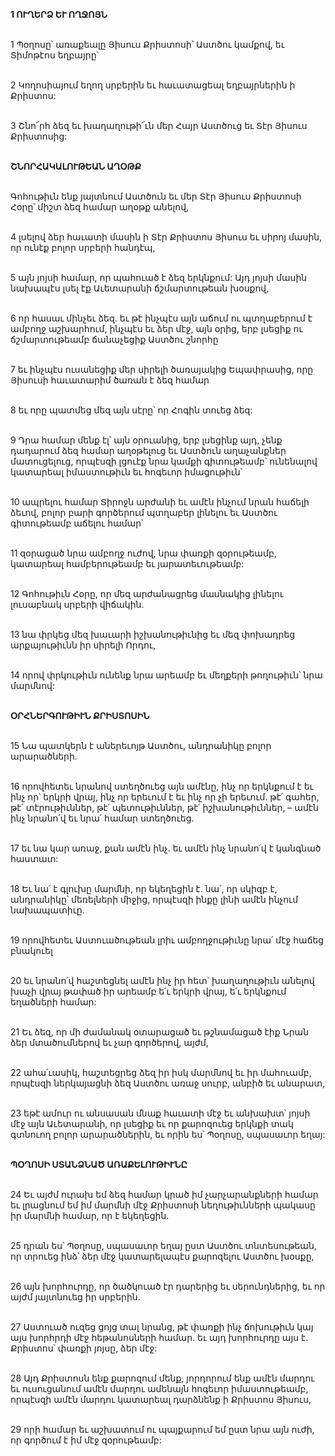 **1 ՈՒՂԵՐՁ ԵՒ ՈՂՋՈՅՆ**

\
1 Պօղոսը՝ առաքեալը Յիսուս Քրիստոսի՝ Աստծու կամքով, եւ Տիմոթէոս եղբայրը՝

\
2 Կողոսիայում եղող սրբերին եւ հաւատացեալ եղբայրներին ի Քրիստոս:

\
3 Շնո՜րհ ձեզ եւ խաղաղութի՜ւն մեր Հայր Աստծուց եւ Տէր Յիսուս Քրիստոսից:

\
**ՇՆՈՐՀԱԿԱԼՈՒԹԵԱՆ ԱՂՕԹՔ**

\
Գոհութիւն ենք յայտնում Աստծուն եւ մեր Տէր Յիսուս Քրիստոսի Հօրը՝ միշտ ձեզ համար աղօթք անելով,

\
4 լսելով ձեր հաւատի մասին ի Տէր Քրիստոս Յիսուս եւ սիրոյ մասին, որ ունէք բոլոր սրբերի հանդէպ,

\
5 այն յոյսի համար, որ պահուած է ձեզ երկնքում: Այդ յոյսի մասին նախապէս լսել էք Աւետարանի ճշմարտութեան խօսքով,

\
6 որ հասաւ մինչեւ ձեզ. եւ թէ ինչպէս այն աճում ու պտղաբերում է ամբողջ աշխարհում, ինչպէս եւ ձեր մէջ, այն օրից, երբ լսեցիք ու ճշմարտութեամբ ճանաչեցիք Աստծու շնորհը

\
7 եւ ինչպէս ուսանեցիք մեր սիրելի ծառայակից Եպափրասից, որը Յիսուսի հաւատարիմ ծառան է ձեզ համար

\
8 եւ որը պատմեց մեզ այն սէրը՝ որ Հոգին տուեց ձեզ:

\
9 Դրա համար մենք էլ՝ այն օրուանից, երբ լսեցինք այդ, չենք դադարում ձեզ համար աղօթելուց եւ Աստծուն աղաչանքներ մատուցելուց, որպէսզի լցուէք նրա կամքի գիտութեամբ՝ ունենալով կատարեալ իմաստութիւն եւ հոգեւոր իմացութիւն՝

\
10 ապրելու համար Տիրոջն արժանի եւ ամէն ինչում նրան հաճելի ձեւով, բոլոր բարի գործերում պտղաբեր լինելու եւ Աստծու գիտութեամբ աճելու համար՝

\
11 զօրացած նրա ամբողջ ուժով, նրա փառքի զօրութեամբ, կատարեալ համբերութեամբ եւ յարատեւութեամբ:

\
12 Գոհութիւն Հօրը, որ մեզ արժանացրեց մասնակից լինելու լուսաբնակ սրբերի վիճակին.

\
13 նա փրկեց մեզ խաւարի իշխանութիւնից եւ մեզ փոխադրեց արքայութիւնն իր սիրելի Որդու,

\
14 որով փրկութիւն ունենք նրա արեամբ եւ մեղքերի թողութիւն՝ նրա մարմնով:

\
**ՕՐՀՆԵՐԳՈՒԹԻՒՆ ՔՐԻՍՏՈՍԻՆ**

\
15 Նա պատկերն է աներեւոյթ Աստծու, անդրանիկը բոլոր արարածների.

\
16 որովհետեւ նրանով ստեղծուեց այն ամէնը, ինչ որ երկնքում է եւ ինչ որ՝ երկրի վրայ, ինչ որ երեւում է եւ ինչ որ չի երեւում. թէ՛ գահեր, թէ՛ տէրութիւններ, թէ՛ պետութիւններ, թէ՛ իշխանութիւններ, – ամէն ինչ նրանո՛վ եւ նրա՛ համար ստեղծուեց.

\
17 եւ նա կար առաջ, քան ամէն ինչ. եւ ամէն ինչ նրանո՛վ է կանգնած հաստատ:

\
18 Եւ նա՛ է գլուխը մարմնի, որ եկեղեցին է. նա՛, որ սկիզբ է, անդրանիկը՝ մեռելների միջից, որպէսզի ինքը լինի ամէն ինչում նախապատիւը.

\
19 որովհետեւ Աստուածութեան լրիւ ամբողջութիւնը նրա՛ մէջ հաճեց բնակուել

\
20 եւ նրանո՛վ հաշտեցնել ամէն ինչ իր հետ՝ խաղաղութիւն անելով խաչի վրայ թափած իր արեամբ ե՛ւ երկրի վրայ, ե՛ւ երկնքում եղածների համար:

\
21 Եւ ձեզ, որ մի ժամանակ օտարացած եւ թշնամացած էիք Նրան ձեր մտածումներով եւ չար գործերով, այժմ,

\
22 ահա՛ւասիկ, հաշտեցրեց ձեզ իր իսկ մարմնով եւ իր մահուամբ, որպէսզի ներկայացնի ձեզ Աստծու առաջ սուրբ, անբիծ եւ անարատ,

\
23 եթէ ամուր ու անսասան մնաք հաւատի մէջ եւ անխախտ՝ յոյսի մէջ այն Աւետարանի, որ լսեցիք եւ որ քարոզուեց երկնքի տակ գտնուող բոլոր արարածներին, եւ որին ես՝ Պօղոսը, սպասաւոր եղայ:

\
**ՊՕՂՈՍԻ ՍՏԱՆՁՆԱԾ ԱՌԱՔԵԼՈՒԹԻՒՆԸ**

\
24 Եւ այժմ ուրախ եմ ձեզ համար կրած իմ չարչարանքների համար եւ լրացնում եմ իմ մարմնի մէջ Քրիստոսի նեղութիւնների պակասը իր մարմնի համար, որ է եկեղեցին.

\
25 դրան ես՝ Պօղոսը, սպասաւոր եղայ ըստ Աստծու տնտեսութեան, որ տրուեց ինձ՝ ձեր մէջ կատարելապէս քարոզելու Աստծու խօսքը,

\
26 այն խորհուրդը, որ ծածկուած էր դարերից եւ սերունդներից, եւ որ այժմ յայտնուեց իր սրբերին.

\
27 Աստուած ուզեց ցոյց տալ նրանց, թէ փառքի ինչ ճոխութիւն կայ այս խորհրդի մէջ հեթանոսների համար. եւ այդ խորհուրդը այս է. Քրիստոս՝ փառքի յոյսը, ձեր մէջ:

\
28 Այդ Քրիստոսն ենք քարոզում մենք, յորդորում ենք ամէն մարդու եւ ուսուցանում ամէն մարդու ամենայն հոգեւոր իմաստութեամբ, որպէսզի ամէն մարդու կատարեալ դարձնենք ի Քրիստոս Յիսուս,

\
29 որի համար եւ աշխատում ու պայքարում եմ ըստ նրա այն ուժի, որ գործում է իմ մէջ զօրութեամբ:

